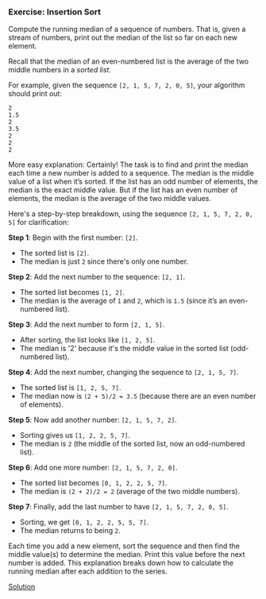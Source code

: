 ### Exercise: Insertion Sort

Compute the running median of a sequence of numbers. That is, given a stream of numbers, print out the median of the list so far on each new element.

Recall that the median of an even-numbered list is the average of the two middle numbers in a *sorted list*.

For example, given the sequence `[2, 1, 5, 7, 2, 0, 5]`, your algorithm should print out:

```
2
1.5
2
3.5
2
2
2
```
More easy explanation:
Certainly! The task is to find and print the median each time a new number is added to a sequence. The median is the middle value of a list when it’s sorted. If the list has an odd number of elements, the median is the exact middle value. But if the list has an even number of elements, the median is the average of the two middle values.

Here's a step-by-step breakdown, using the sequence `[2, 1, 5, 7, 2, 0, 5]` for clarification:

**Step 1**: Begin with the first number: `[2]`. 
- The sorted list is `[2]`. 
- The median is just `2` since there's only one number.

**Step 2**: Add the next number to the sequence: `[2, 1]`.
- The sorted list becomes `[1, 2]`. 
- The median is the average of `1` and `2`, which is `1.5` (since it’s an even-numbered list).

**Step 3**: Add the next number to form `[2, 1, 5]`.
- After sorting, the list looks like `[1, 2, 5]`.
- The median is '2' because it's the middle value in the sorted list (odd-numbered list).

**Step 4**: Add the next number, changing the sequence to `[2, 1, 5, 7]`.
- The sorted list is `[1, 2, 5, 7]`. 
- The median now is `(2 + 5)/2 = 3.5` (because there are an even number of elements).

**Step 5**: Now add another number: `[2, 1, 5, 7, 2]`.
- Sorting gives us `[1, 2, 2, 5, 7]`. 
- The median is `2` (the middle of the sorted list, now an odd-numbered list).

**Step 6**: Add one more number: `[2, 1, 5, 7, 2, 0]`.
- The sorted list becomes `[0, 1, 2, 2, 5, 7]`.
- The median is `(2 + 2)/2 = 2` (average of the two middle numbers).

**Step 7**: Finally, add the last number to have `[2, 1, 5, 7, 2, 0, 5]`.
- Sorting, we get `[0, 1, 2, 2, 5, 5, 7]`. 
- The median returns to being `2`.

Each time you add a new element, sort the sequence and then find the middle value(s) to determine the median. Print this value before the next number is added.
This explanation breaks down how to calculate the running median after each addition to the series.

 [Solution](https://github.com/codebasics/data-structures-algorithms-python/blob/master/algorithms/4_InsertionSort/insertion_sort_exercise_solution.py)